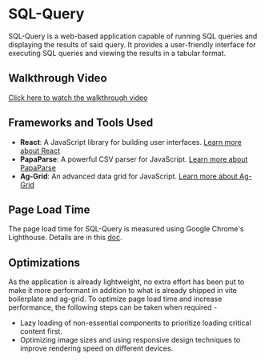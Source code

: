 # SQL-Query
SQL-Query is a web-based application capable of running SQL queries and displaying the results of said query. It provides a user-friendly interface for executing SQL queries and viewing the results in a tabular format.

## Walkthrough Video
[Click here to watch the walkthrough video](#)

## Frameworks and Tools Used
- **React**: A JavaScript library for building user interfaces. [Learn more about React](https://reactjs.org/)
- **PapaParse**: A powerful CSV parser for JavaScript. [Learn more about PapaParse](https://www.papaparse.com/)
- **Ag-Grid**: An advanced data grid for JavaScript. [Learn more about Ag-Grid](https://www.ag-grid.com/)

## Page Load Time
The page load time for SQL-Query is measured using Google Chrome's Lighthouse. Details are in this [doc](public/loadTime.pdf).

## Optimizations
As the application is already lightweight, no extra effort has been put to make it more performant in addition to what is already shipped in vite boilerplate and ag-grid.
To optimize page load time and increase performance, the following steps can be taken when required - 
- Lazy loading of non-essential components to prioritize loading critical content first.
- Optimizing image sizes and using responsive design techniques to improve rendering speed on different devices.
